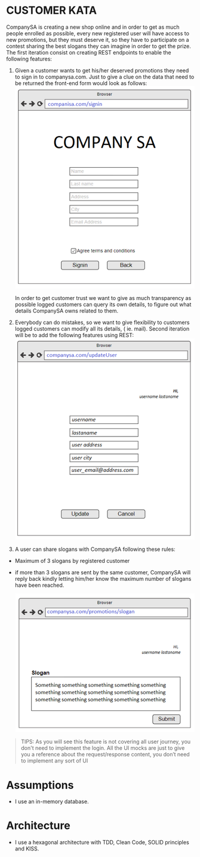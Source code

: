 # CUSTOMER KATA

CompanySA is creating a new shop online and in order to get as much people enrolled as possible, every new registered
user will have access to new promotions, but they must deserve it, so they have to participate on a contest sharing the
best slogans they can imagine in order to get the prize. The first iteration consist on creating REST endpoints to
enable the following features:

1. Given a customer wants to get his/her deserved promotions they need to sign in to companysa.com. Just to give a clue
   on the data that need to be returned the front-end form would look as follows:
   ![](signin.png)

   In order to get customer trust we want to give as much transparency as possible logged customers can query its own
   details, to figure out what details CompanySA owns related to them.

2. Everybody can do mistakes, so we want to give flexibility to customers logged customers can modify all its details, (
   ie. mail). Second iteration will be to add the following features using REST:
   ![](updateUser.png)

3. A user can share slogans with CompanySA following these rules:

- Maximum of 3 slogans by registered customer
- if more than 3 slogans are sent by the same customer, CompanySA will reply back kindly letting him/her know the
  maximum number of slogans have been reached.

  ![](slogan.png)

> TIPS:
> As you will see this feature is not covering all user journey, you don't need to implement the login. All the UI mocks
> are just to give you a reference about the request/response content, you don’t need to implement any sort of UI

# Assumptions

- I use an in-memory database.

# Architecture

- I use a hexagonal architecture with TDD, Clean Code, SOLID principles and KISS.
